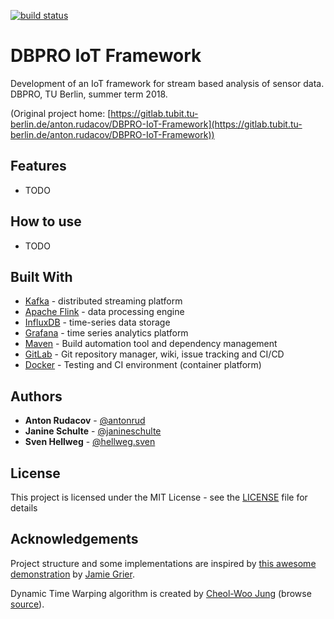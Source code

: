[![build status](https://gitlab.tubit.tu-berlin.de/anton.rudacov/DBPRO-IoT-Framework/badges/dev/build.svg)](https://gitlab.tubit.tu-berlin.de/anton.rudacov/DBPRO-IoT-Framework/commits/dev)  


# DBPRO IoT Framework

Development of an IoT framework for stream based analysis of sensor data. DBPRO, TU Berlin, summer term 2018.

(Original project home: [https://gitlab.tubit.tu-berlin.de/anton.rudacov/DBPRO-IoT-Framework](https://gitlab.tubit.tu-berlin.de/anton.rudacov/DBPRO-IoT-Framework))
 
  
## Features

* TODO
 
 
## How to use

* TODO
 
 
## Built With

* [Kafka](https://kafka.apache.org/) - distributed streaming platform
* [Apache Flink](https://ci.apache.org/projects/flink/flink-docs-stable/) - data processing engine
* [InfluxDB](https://www.influxdata.com/) - time-series data storage
* [Grafana](https://grafana.com/) - time series analytics platform
* [Maven](https://maven.apache.org/) - Build automation tool and dependency management
* [GitLab](https://about.gitlab.com/) - Git repository manager, wiki, issue tracking and CI/CD
* [Docker](https://www.docker.com/) - Testing and CI environment (container platform)
 
## Authors

* **Anton Rudacov** - [@antonrud](https://github.com/antonrud)
* **Janine Schulte** - [@janineschulte](https://gitlab.tubit.tu-berlin.de/janineschulte)
* **Sven Hellweg** - [@hellweg.sven](https://gitlab.tubit.tu-berlin.de/hellweg.sven)
 
 
## License

This project is licensed under the MIT License - see the [LICENSE](LICENSE) file for details


## Acknowledgements

Project structure and some implementations are inspired by [this awesome demonstration](https://youtu.be/fstKKxvY23c) by [Jamie Grier](https://github.com/jgrier).

Dynamic Time Warping algorithm is created by [Cheol-Woo Jung](mailto:cjung@gatech.edu) (browse [source](http://trac.research.cc.gatech.edu/GART/browser/GART/weka/edu/gatech/gart/ml/weka/DTW.java?rev=9)).
